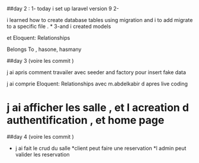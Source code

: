 ##day 2 : 1- today i set up laravel version 9 2-

 i learned how to create database tables using migration and i to add migrate to a specific file .
 *
  3-and i created models

  et Eloquent: Relationships 

   Belongs To , hasone,  hasmany

##day 3 (voire les commit )

j ai apris comment travailer avec seeder and factory pour insert fake data 

j ai comprie Eloquent: Relationships  avec m.abdelkabir d apres live coding

# j ai afficher les salle , et l acreation d authentification , et home page  


##day 4 (voire les commit )

* j ai fait le crud du salle 
*client peut faire une reservation 
*l admin peut valider les reservation 

